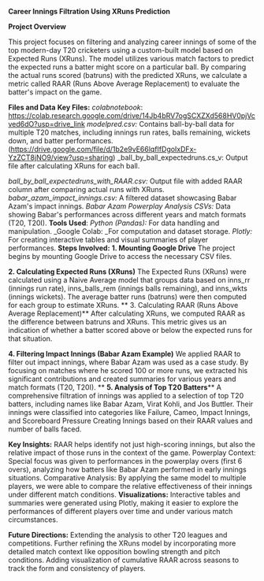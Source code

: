 **Career Innings Filtration Using XRuns Prediction**

**Project Overview**

This project focuses on filtering and analyzing career innings of some of the top modern-day T20 cricketers using a custom-built model based on Expected Runs (XRuns). The model utilizes various match factors to predict the expected runs a batter might score on a particular ball. By comparing the actual runs scored (batruns) with the predicted XRuns, we calculate a metric called RAAR (Runs Above Average Replacement) to evaluate the batter's impact on the game.

**Files and Data**
**Key Files:**
_colabnotebook_: https://colab.research.google.com/drive/14Jb4bRV7ogSCXZXd568HV0pjVcved6dO?usp=drive_link
_modelpred.csv:_ Contains ball-by-ball data for multiple T20 matches, including innings run rates, balls remaining, wickets down, and batter performances.
(https://drive.google.com/file/d/1b2e9vE66lqfIfDgoIxDFx-YzZCT8jNO9/view?usp=sharing)
_ball_by_ball_expectedruns.cs_v: Output file after calculating XRuns for each ball. 

_ball_by_ball_expectedruns_with_RAAR.csv:_ Output file with added RAAR column after comparing actual runs with XRuns.
_babar_azam_impact_innings.csv:_ A filtered dataset showcasing Babar Azam's impact innings.
_Babar Azam Powerplay Analysis CSVs:_ Data showing Babar's performances across different years and match formats (T20, T20I).
**Tools Used**:
_Python (Pandas):_ For data handling and manipulation.
_Google Colab: _For computation and dataset storage.
_Plotly:_ For creating interactive tables and visual summaries of player performances.
**Steps Involved:**
**1. Mounting Google Drive**
The project begins by mounting Google Drive to access the necessary CSV files.

**2. Calculating Expected Runs (XRuns)**
The Expected Runs (XRuns) were calculated using a Naive Average model that groups data based on inns_rr (innings run rate), inns_balls_rem (innings balls remaining), and inns_wkts (innings wickets). The average batter runs (batruns) were then computed for each group to estimate XRuns.
**
3. Calculating RAAR (Runs Above Average Replacement)**
After calculating XRuns, we computed RAAR as the difference between batruns and XRuns. This metric gives us an indication of whether a batter scored above or below the expected runs for that situation.

**4. Filtering Impact Innings (Babar Azam Example)**
We applied RAAR to filter out impact innings, where Babar Azam was used as a case study. By focusing on matches where he scored 100 or more runs, we extracted his significant contributions and created summaries for various years and match formats (T20, T20I).
**
**5. Analysis of Top T20 Batters****
A comprehensive filtration of innings was applied to a selection of top T20 batters, including names like Babar Azam, Virat Kohli, and Jos Buttler. Their innings were classified into categories like Failure, Cameo, Impact Innings, and Scoreboard Pressure Creating Innings based on their RAAR values and number of balls faced.

**Key Insights:**
RAAR helps identify not just high-scoring innings, but also the relative impact of those runs in the context of the game.
Powerplay Context: Special focus was given to performances in the powerplay overs (first 6 overs), analyzing how batters like Babar Azam performed in early innings situations.
Comparative Analysis: By applying the same model to multiple players, we were able to compare the relative effectiveness of their innings under different match conditions.
**Visualizations:**
Interactive tables and summaries were generated using Plotly, making it easier to explore the performances of different players over time and under various match circumstances.

**Future Directions:**
Extending the analysis to other T20 leagues and competitions.
Further refining the XRuns model by incorporating more detailed match context like opposition bowling strength and pitch conditions.
Adding visualization of cumulative RAAR across seasons to track the form and consistency of players.
